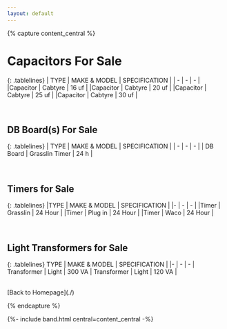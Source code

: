 ```yaml
---
layout: default
---
```


{% capture content_central %}

# Capacitors For Sale

{: .tablelines}
| TYPE	|	MAKE & MODEL	|	SPECIFICATION	|
| -	|	-	|	-	|
|Capacitor	|	Cabtyre	|	16 uf	|
|Capacitor	|	Cabtyre	|	20 uf	|
|Capacitor	|	Cabtyre	|	25 uf	|
|Capacitor	|	Cabtyre	|	30 uf	|


<br/>

## DB Board(s) For Sale

{: .tablelines}
| TYPE	|	MAKE & MODEL	|	SPECIFICATION	|
| -	|	-	|	-	|
| DB Board	|	Grasslin Timer	|	24 h	|

<br/>

## Timers for Sale

{: .tablelines}
|TYPE	|	MAKE & MODEL	|	SPECIFICATION	|
|-	|	-	|	-	|
|Timer	|	Grasslin	|	24 Hour |
|Timer	|	Plug in	    |	24 Hour	|
|Timer	|	Waco	    |	24 Hour	|

<br/>

## Light Transformers for Sale

{: .tablelines}
TYPE	|	MAKE & MODEL	|	SPECIFICATION	|
|-	|	-	|	-	|
Transformer	|	Light	|	300 VA	|
Transformer	|	Light	|	120 VA |

<br/>
[Back to Homepage](./)

{% endcapture %}

{%- include band.html central=content_central -%}
